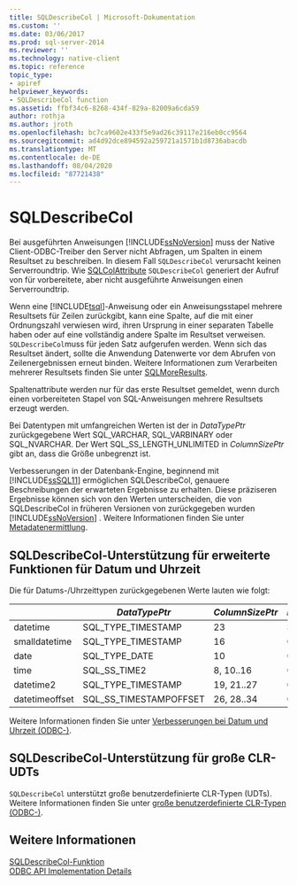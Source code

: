 ```yaml
---
title: SQLDescribeCol | Microsoft-Dokumentation
ms.custom: ''
ms.date: 03/06/2017
ms.prod: sql-server-2014
ms.reviewer: ''
ms.technology: native-client
ms.topic: reference
topic_type:
- apiref
helpviewer_keywords:
- SQLDescribeCol function
ms.assetid: ffbf34c6-8268-434f-829a-82009a6cda59
author: rothja
ms.author: jroth
ms.openlocfilehash: bc7ca9602e433f5e9ad26c39117e216eb0cc9564
ms.sourcegitcommit: ad4d92dce894592a259721a1571b1d8736abacdb
ms.translationtype: MT
ms.contentlocale: de-DE
ms.lasthandoff: 08/04/2020
ms.locfileid: "87721438"
---
```

# <a name="sqldescribecol"></a>SQLDescribeCol
  Bei ausgeführten Anweisungen [!INCLUDE[ssNoVersion](../../includes/ssnoversion-md.md)] muss der Native Client-ODBC-Treiber den Server nicht Abfragen, um Spalten in einem Resultset zu beschreiben. In diesem Fall `SQLDescribeCol` verursacht keinen Serverroundtrip. Wie [SQLColAttribute](sqlnumresultcols.md) `SQLDescribeCol` generiert der Aufruf von für vorbereitete, aber nicht ausgeführte Anweisungen einen Serverroundtrip.  
  
 Wenn eine [!INCLUDE[tsql](../../includes/tsql-md.md)]-Anweisung oder ein Anweisungsstapel mehrere Resultsets für Zeilen zurückgibt, kann eine Spalte, auf die mit einer Ordnungszahl verwiesen wird, ihren Ursprung in einer separaten Tabelle haben oder auf eine vollständig andere Spalte im Resultset verweisen. `SQLDescribeCol`muss für jeden Satz aufgerufen werden. Wenn sich das Resultset ändert, sollte die Anwendung Datenwerte vor dem Abrufen von Zeilenergebnissen erneut binden. Weitere Informationen zum Verarbeiten mehrerer Resultsets finden Sie unter [SQLMoreResults](sqlmoreresults.md).  
  
 Spaltenattribute werden nur für das erste Resultset gemeldet, wenn durch einen vorbereiteten Stapel von SQL-Anweisungen mehrere Resultsets erzeugt werden.  
  
 Bei Datentypen mit umfangreichen Werten ist der in *DataTypePtr* zurückgegebene Wert SQL_VARCHAR, SQL_VARBINARY oder SQL_NVARCHAR. Der Wert SQL_SS_LENGTH_UNLIMITED in *ColumnSizePtr* gibt an, dass die Größe unbegrenzt ist.  
  
 Verbesserungen in der Datenbank-Engine, beginnend mit [!INCLUDE[ssSQL11](../../includes/sssql11-md.md)] ermöglichen SQLDescribeCol, genauere Beschreibungen der erwarteten Ergebnisse zu erhalten. Diese präziseren Ergebnisse können sich von den Werten unterscheiden, die von SQLDescribeCol in früheren Versionen von zurückgegeben wurden [!INCLUDE[ssNoVersion](../../includes/ssnoversion-md.md)] . Weitere Informationen finden Sie unter [Metadatenermittlung](../native-client/features/metadata-discovery.md).  
  
## <a name="sqldescribecol-support-for-enhanced-date-and-time-features"></a>SQLDescribeCol-Unterstützung für erweiterte Funktionen für Datum und Uhrzeit  
 Die für Datums-/Uhrzeittypen zurückgegebenen Werte lauten wie folgt:  
  
||*DataTypePtr*|*ColumnSizePtr*|*Decimaldigitsptr*|  
|-|-------------------|---------------------|------------------------|  
|datetime|SQL_TYPE_TIMESTAMP|23|3|  
|smalldatetime|SQL_TYPE_TIMESTAMP|16|0|  
|date|SQL_TYPE_DATE|10|0|  
|time|SQL_SS_TIME2|8, 10..16|0..7|  
|datetime2|SQL_TYPE_TIMESTAMP|19, 21..27|0..7|  
|datetimeoffset|SQL_SS_TIMESTAMPOFFSET|26, 28..34|0..7|  
  
 Weitere Informationen finden Sie unter [Verbesserungen bei Datum und Uhrzeit &#40;ODBC-&#41;](../native-client-odbc-date-time/date-and-time-improvements-odbc.md).  
  
## <a name="sqldescribecol-support-for-large-clr-udts"></a>SQLDescribeCol-Unterstützung für große CLR-UDTs  
 `SQLDescribeCol` unterstützt große benutzerdefinierte CLR-Typen (UDTs). Weitere Informationen finden Sie unter [große benutzerdefinierte CLR-Typen &#40;ODBC-&#41;](../native-client/odbc/large-clr-user-defined-types-odbc.md).  
  
## <a name="see-also"></a>Weitere Informationen  
 [SQLDescribeCol-Funktion](https://go.microsoft.com/fwlink/?LinkID=59338)   
 [ODBC API Implementation Details](odbc-api-implementation-details.md)  
  
  
